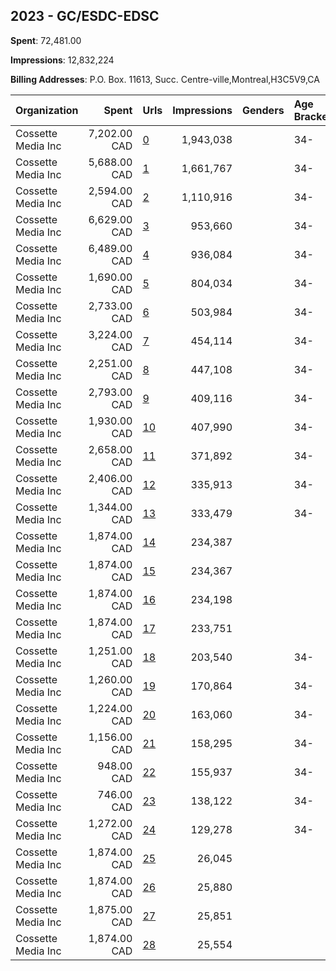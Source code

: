 ## 2023 - GC/ESDC-EDSC 
**Spent**: 72,481.00

**Impressions**: 12,832,224

**Billing Addresses**: P.O. Box. 11613, Succ. Centre-ville,Montreal,H3C5V9,CA

|Organization|Spent|Urls|Impressions|Genders|Age Brackets|Country Codes|
|:---|---:|:---|---:|:---|:---|:---|
|Cossette Media Inc|7,202.00 CAD|[0](https://www.snap.com/political-ads/asset/f976d52b92e72a96a20f0c346ebc42c454a32f8fc803c4dc887caa67672334e3?mediaType=mp4)|1,943,038||34-|canada|
|Cossette Media Inc|5,688.00 CAD|[1](https://www.snap.com/political-ads/asset/62604ec32f10ba000f6fa93864605a83fba8a5024d599295898fbe203621ec71?mediaType=mp4)|1,661,767||34-|canada|
|Cossette Media Inc|2,594.00 CAD|[2](https://www.snap.com/political-ads/asset/48664fe596c19b46dac59f83f590831532042d451823aa1b690edfeb76d738a6?mediaType=jpg)|1,110,916||34-|canada|
|Cossette Media Inc|6,629.00 CAD|[3](https://www.snap.com/political-ads/asset/62604ec32f10ba000f6fa93864605a83fba8a5024d599295898fbe203621ec71?mediaType=mp4)|953,660||34-|canada|
|Cossette Media Inc|6,489.00 CAD|[4](https://www.snap.com/political-ads/asset/f976d52b92e72a96a20f0c346ebc42c454a32f8fc803c4dc887caa67672334e3?mediaType=mp4)|936,084||34-|canada|
|Cossette Media Inc|1,690.00 CAD|[5](https://www.snap.com/political-ads/asset/4a3ce15275a5e953f17b81ed596f1a3f96ff996c396fb3dd658be2926dd87e4a?mediaType=jpg)|804,034||34-|canada|
|Cossette Media Inc|2,733.00 CAD|[6](https://www.snap.com/political-ads/asset/d5f248badb975de4160a39f6b0ca0bb0bf4fd4ba32db789c55b6a974490d8683?mediaType=mp4)|503,984||34-|canada|
|Cossette Media Inc|3,224.00 CAD|[7](https://www.snap.com/political-ads/asset/55b77448ab2bc94f36137435ceb2cb9359c6383028aa38ce8bfbec8992a60072?mediaType=mp4)|454,114||34-|canada|
|Cossette Media Inc|2,251.00 CAD|[8](https://www.snap.com/political-ads/asset/d3082db02aa4224dce935c5a3e854e7cf5514e9e9494d409d360fcc39d8957f4?mediaType=jpg)|447,108||34-|canada|
|Cossette Media Inc|2,793.00 CAD|[9](https://www.snap.com/political-ads/asset/9b2027a51c02d30ce24d2e9929a1cedb52ee356f069a3c311c48c28154389494?mediaType=jpg)|409,116||34-|canada|
|Cossette Media Inc|1,930.00 CAD|[10](https://www.snap.com/political-ads/asset/b9304aa80834ddaf945b2c74918fd6a573d86c6d56e211b4ead554130fbbcb75?mediaType=mp4)|407,990||34-|canada|
|Cossette Media Inc|2,658.00 CAD|[11](https://www.snap.com/political-ads/asset/d5f248badb975de4160a39f6b0ca0bb0bf4fd4ba32db789c55b6a974490d8683?mediaType=mp4)|371,892||34-|canada|
|Cossette Media Inc|2,406.00 CAD|[12](https://www.snap.com/political-ads/asset/b9304aa80834ddaf945b2c74918fd6a573d86c6d56e211b4ead554130fbbcb75?mediaType=mp4)|335,913||34-|canada|
|Cossette Media Inc|1,344.00 CAD|[13](https://www.snap.com/political-ads/asset/55b77448ab2bc94f36137435ceb2cb9359c6383028aa38ce8bfbec8992a60072?mediaType=mp4)|333,479||34-|canada|
|Cossette Media Inc|1,874.00 CAD|[14](https://www.snap.com/political-ads/asset/62604ec32f10ba000f6fa93864605a83fba8a5024d599295898fbe203621ec71?mediaType=mp4)|234,387|||canada|
|Cossette Media Inc|1,874.00 CAD|[15](https://www.snap.com/political-ads/asset/b9304aa80834ddaf945b2c74918fd6a573d86c6d56e211b4ead554130fbbcb75?mediaType=mp4)|234,367|||canada|
|Cossette Media Inc|1,874.00 CAD|[16](https://www.snap.com/political-ads/asset/f976d52b92e72a96a20f0c346ebc42c454a32f8fc803c4dc887caa67672334e3?mediaType=mp4)|234,198|||canada|
|Cossette Media Inc|1,874.00 CAD|[17](https://www.snap.com/political-ads/asset/55b77448ab2bc94f36137435ceb2cb9359c6383028aa38ce8bfbec8992a60072?mediaType=mp4)|233,751|||canada|
|Cossette Media Inc|1,251.00 CAD|[18](https://www.snap.com/political-ads/asset/a67780b832c11d1141ce605e47995f2cf4125c414eb8d591b6aecf2876867f01?mediaType=jpg)|203,540||34-|canada|
|Cossette Media Inc|1,260.00 CAD|[19](https://www.snap.com/political-ads/asset/2d1b0779a581626b7ec49af16b79b86b19d68d145401cb9b39007aaee4bd7407?mediaType=mp4)|170,864||34-|canada|
|Cossette Media Inc|1,224.00 CAD|[20](https://www.snap.com/political-ads/asset/8efe509983aadbe0860387b04d340d4c5ccd2801ee80b1170a2884aac5ad7c8c?mediaType=mp4)|163,060||34-|canada|
|Cossette Media Inc|1,156.00 CAD|[21](https://www.snap.com/political-ads/asset/c9cd7c9acf0f9702931e3b7d1d56916b20d19606e24668ab8f736b719863f435?mediaType=mp4)|158,295||34-|canada|
|Cossette Media Inc|948.00 CAD|[22](https://www.snap.com/political-ads/asset/2d1b0779a581626b7ec49af16b79b86b19d68d145401cb9b39007aaee4bd7407?mediaType=mp4)|155,937||34-|canada|
|Cossette Media Inc|746.00 CAD|[23](https://www.snap.com/political-ads/asset/c9cd7c9acf0f9702931e3b7d1d56916b20d19606e24668ab8f736b719863f435?mediaType=mp4)|138,122||34-|canada|
|Cossette Media Inc|1,272.00 CAD|[24](https://www.snap.com/political-ads/asset/8efe509983aadbe0860387b04d340d4c5ccd2801ee80b1170a2884aac5ad7c8c?mediaType=mp4)|129,278||34-|canada|
|Cossette Media Inc|1,874.00 CAD|[25](https://www.snap.com/political-ads/asset/c9cd7c9acf0f9702931e3b7d1d56916b20d19606e24668ab8f736b719863f435?mediaType=mp4)|26,045|||canada|
|Cossette Media Inc|1,874.00 CAD|[26](https://www.snap.com/political-ads/asset/d5f248badb975de4160a39f6b0ca0bb0bf4fd4ba32db789c55b6a974490d8683?mediaType=mp4)|25,880|||canada|
|Cossette Media Inc|1,875.00 CAD|[27](https://www.snap.com/political-ads/asset/2d1b0779a581626b7ec49af16b79b86b19d68d145401cb9b39007aaee4bd7407?mediaType=mp4)|25,851|||canada|
|Cossette Media Inc|1,874.00 CAD|[28](https://www.snap.com/political-ads/asset/8efe509983aadbe0860387b04d340d4c5ccd2801ee80b1170a2884aac5ad7c8c?mediaType=mp4)|25,554|||canada|
